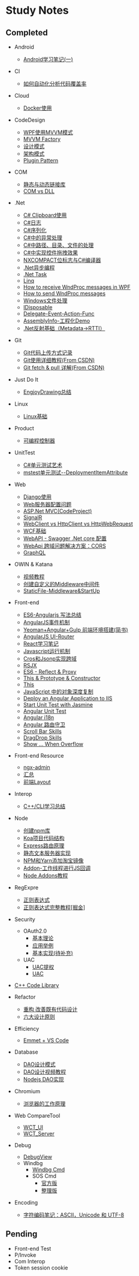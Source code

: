 # Study Notes                 
## Completed                 
- Android            

    + [Android学习笔记(一)](https://github.com/xiong-ang/Library/blob/master/Src/Android/Android%E5%AD%A6%E4%B9%A0%E7%AC%94%E8%AE%B0(%E4%B8%80).md)
- CI       

    + [如何自动化分析代码覆盖率](https://github.com/xiong-ang/Library/blob/master/Src/CI/%E5%A6%82%E4%BD%95%E8%87%AA%E5%8A%A8%E5%8C%96%E5%88%86%E6%9E%90%E4%BB%A3%E7%A0%81%E8%A6%86%E7%9B%96%E7%8E%87.md)
- Cloud       

    + [Docker使用](https://github.com/xiong-ang/Library/blob/master/Src/Cloud/Docker%E4%BD%BF%E7%94%A8.md)
- CodeDesign       
    + [WPF使用MVVM模式](https://github.com/xiong-ang/Library/blob/master/Src/CodeDesign/WPF%E4%BD%BF%E7%94%A8MVVM%E6%A8%A1%E5%BC%8F.md)   
    + [MVVM Factory](https://github.com/xiong-ang/MVVM-Factory)      
    + [设计模式](https://github.com/xiong-ang/Library/blob/master/Src/CodeDesign/%E8%AE%BE%E8%AE%A1%E6%A8%A1%E5%BC%8F.md)    
    + [架构模式](https://www.cnblogs.com/IcanFixIt/p/7518146.html)        
    + [Plugin Pattern](https://github.com/xiong-ang/Library/blob/master/Src/CodeDesign/PluginPattern.md)
	
- COM       

    + [静态与动态链接库](https://github.com/xiong-ang/Library/blob/master/Src/COM/%E9%9D%99%E6%80%81%E4%B8%8E%E5%8A%A8%E6%80%81%E9%93%BE%E6%8E%A5%E5%BA%93.md)
    + [COM vs DLL](https://github.com/xiong-ang/Library/blob/master/Src/COM/Com%20vs%20Dll.md)
- .Net       
    + [C# Clipboard使用](https://github.com/xiong-ang/Library/blob/master/Src/DotNet/C%23%20Clipboard%E4%BD%BF%E7%94%A8.md)
    + [C#日志](https://github.com/xiong-ang/Library/blob/master/Src/DotNet/C%23%E6%97%A5%E5%BF%97.md)
    + [C#序列化](https://github.com/xiong-ang/Library/blob/master/Src/DotNet/C%23%E5%BA%8F%E5%88%97%E5%8C%96.md)
    + [C#中的异常处理](https://github.com/xiong-ang/Library/blob/master/Src/DotNet/C%23%E4%B8%AD%E7%9A%84%E5%BC%82%E5%B8%B8%E5%A4%84%E7%90%86.md)
    + [C#中路径、目录、文件的处理](https://github.com/xiong-ang/Library/blob/master/Src/DotNet/C%23%E4%B8%AD%E8%B7%AF%E5%BE%84%E3%80%81%E7%9B%AE%E5%BD%95%E3%80%81%E6%96%87%E4%BB%B6%E7%9A%84%E5%A4%84%E7%90%86.md)
    + [C#中实现控件拖拽效果](https://github.com/xiong-ang/Library/blob/master/Src/DotNet/C%23%E4%B8%AD%E5%AE%9E%E7%8E%B0%E6%8E%A7%E4%BB%B6%E6%8B%96%E6%8B%BD%E6%95%88%E6%9E%9C.md)
    + [NXCOMPACT位标志与C#编译器](https://github.com/xiong-ang/Library/blob/master/Src/DotNet/NXCOMPACT%E4%BD%8D%E6%A0%87%E5%BF%97%E4%B8%8EC%23%E7%BC%96%E8%AF%91%E5%99%A8.md)
    + [.Net异步编程](https://github.com/xiong-ang/AsyncInDotNet/blob/master/readme.md)   
    + [.Net Task](https://github.com/xiong-ang/.Net-Task)      
    + [Linq](https://github.com/xiong-ang/LINQDemo)            
    + [How to receive WndProc messages in WPF](https://pingfu.net/receive-wndproc-messages-in-wpf)                               
    + [How to send WndProc messages](http://www.pinvoke.net/default.aspx/user32.sendmessage)             
    + [Windows文件处理](https://github.com/xiong-ang/FileProcesser)                                        
    + [IDisposable](https://www.cnblogs.com/xlshcn/archive/2007/01/16/idisposable.html)   
    + [Delegate-Event-Action-Func](https://github.com/xiong-ang/Delegate-Event-Action-Func)     
    + [AssemblyInfo-工程化Demo](https://github.com/xiong-ang/AssemblyInfo)        
    + [.Net反射基础（Metadata->RTTI）](https://www.cnblogs.com/knowledgesea/archive/2013/03/02/2935920.html)        

- Git       
    + [Git代码上传方式记录](https://github.com/xiong-ang/Library/blob/master/Src/Git/Git%E4%BB%A3%E7%A0%81%E4%B8%8A%E4%BC%A0%E6%96%B9%E5%BC%8F%E8%AE%B0%E5%BD%95.md)    
    + [Git使用详细教程(From CSDN)](https://blog.csdn.net/free_wind22/article/details/50967723)      
    + [Git fetch & pull 详解(From CSDN)](https://blog.csdn.net/qq_36113598/article/details/78906882)       

- Just Do It       

    + [EngjoyDrawing总结](https://github.com/xiong-ang/Library/blob/master/Src/JustDoIt/EngjoyDrawing%E6%80%BB%E7%BB%93.md)
- Linux       

    + [Linux基础](https://github.com/xiong-ang/Library/blob/master/Src/Linux/Linux%E5%9F%BA%E7%A1%80.md)
- Product       

    + [可编程控制器](https://github.com/xiong-ang/Library/blob/master/Src/Product/%E5%8F%AF%E7%BC%96%E7%A8%8B%E6%8E%A7%E5%88%B6%E5%99%A8.md)           
- UnitTest     
    + [C#单元测试艺术](https://github.com/xiong-ang/Library/blob/master/Src/UnitTest/.Net%E5%8D%95%E5%85%83%E6%B5%8B%E8%AF%95%E8%89%BA%E6%9C%AF.md)      
    + [mstest单元测试--DeploymentItemAttribute](https://github.com/xiong-ang/Library/blob/master/Src/UnitTest/mstest%E5%8D%95%E5%85%83%E6%B5%8B%E8%AF%95--DeploymentItemAttribute.md)    
- Web       
    + [Django使用](https://github.com/xiong-ang/Library/blob/master/Src/Web/Django%E4%BD%BF%E7%94%A8.md)
    + [Web服务器配置问题](https://github.com/xiong-ang/Library/blob/master/Src/Web/Web%E6%9C%8D%E5%8A%A1%E5%99%A8%E9%85%8D%E7%BD%AE%E9%97%AE%E9%A2%98.md)       
    + [ASP.Net MVC(CodeProject)](https://www.codeproject.com/Articles/866143/Learn-MVC-step-by-step-in-days-Day)       
    + [SignalR](https://github.com/xiong-ang/SignalRDemo)             
    + [WebClient vs HttpClient vs HttpWebRequest](http://www.diogonunes.com/blog/webclient-vs-httpclient-vs-httpwebrequest/)
    + [WCF基础](https://www.cnblogs.com/iamlilinfeng/category/415833.html)
    + [WebAPI - Swagger .Net core 配置](https://docs.microsoft.com/en-us/aspnet/core/tutorials/getting-started-with-swashbuckle?view=aspnetcore-2.2&tabs=netcore-cli)  
    + [WebApi 跨域问题解决方案：CORS](https://www.cnblogs.com/landeanfen/p/5177176.html)      
    + [GraphQL](https://github.com/xiong-ang/Library/blob/master/Src/Web/GraphQL.md)       

- OWIN & Katana  
    + [视频教程](http://www.jikexueyuan.com/course/1628_3.html)   
    + [创建自定义的Middleware中间件](https://www.cnblogs.com/Leo_wl/p/4625893.html)   
    + [StaticFile-Middleware&StartUp]()

- Front-end    
    + [ES6-Angularjs 写法总结](https://github.com/xiong-ang/ES6-AngularJS1.x/blob/master/readme.md)      
    + [AngularJS事件机制](https://github.com/xiong-ang/Library/blob/master/Src/Front-end/AngularJS%E4%BA%8B%E4%BB%B6%E6%9C%BA%E5%88%B6.md)   
    + [Yeoman+Angular+Gulp 前端环境搭建(简书)](https://www.jianshu.com/p/cb5b76c3aa36)             
    + [AngularJS UI-Router](https://www.cnblogs.com/haogj/p/4885928.html)             
    + [React学习笔记](https://github.com/xiong-ang/React_ToDoList)               
    + [Javascript运行机制](http://www.ruanyifeng.com/blog/2014/10/event-loop.html)           
    + [Cros和Jsonp实现跨域](https://www.jianshu.com/p/94946ca90194)
    + [RSJX](https://segmentfault.com/a/1190000012252368)   
    + [ES6 - Reflect & Proxy](https://blog.csdn.net/u013707249/article/details/78842602)
    + [This & Prototype & Constructor](http://www.cnblogs.com/tinkbell/p/3171303.html)
    + [This](http://2ality.com/2017/12/alternate-this.html)
    + [JavaScript 中的对象深度复制](https://www.cnblogs.com/lzpong/p/6973003.html)     
    + [Deploy an Angular Application to IIS](https://blog.angularindepth.com/deploy-an-angular-application-to-iis-60a0897742e7)    
    + [Start Unit Test with Jasmine](https://jasmine.github.io/tutorials/your_first_suite)           
    + [Angular Unit Test](https://angular.io/guide/testing)     
    + [Angular i18n](https://github.com/xiong-ang/Angular_i18n)    
    + [Angular 路由守卫](https://segmentfault.com/a/1190000010851032)   
    + [Scroll Bar Skills](https://github.com/xiong-ang/ScrollBarDemo)     
    + [DragDrop Skills](https://github.com/xiong-ang/Library/blob/master/Src/Front-end/DragDrop.md)    
    + [Show ... When Overflow](https://github.com/xiong-ang/Library/blob/master/Src/Front-end/Overflow.md)      


- Front-end Resource
    + [ngx-admin](https://github.com/akveo/ngx-admin/)
    + [汇总](https://github.com/AngularLovers/AngularCollections)
    + [前端Layout](https://github.com/xiong-ang/CSSLayout_Collection/blob/master/CSSLayout/readme.md)            
 
- Interop       

    + [C++/CLI学习总结](https://github.com/xiong-ang/Library/blob/master/Src/Interop/C%2B%2BCLI%E5%AD%A6%E4%B9%A0%E6%80%BB%E7%BB%93.md)                
- Node       

    + [创建npm库](https://github.com/xiong-ang/Library/blob/master/Src/Node/%E5%88%9B%E5%BB%BAnpm%E5%BA%93.md)     
	+ [Koa项目代码结构](https://github.com/liuyahuiZ/server-koa)           
	+ [Express路由原理](https://github.com/xiong-ang/Http_Router)        
	+ [静态文本服务器实现](https://github.com/xiong-ang/StaticWebServer)
	+ [NPM和Yarn添加淘宝镜像](https://www.cnblogs.com/jacksoft/p/7826564.html)
	+ [Addon-工作线程进行JS回调](https://github.com/xiong-ang/Addon-MultiThread-JSCallback)
	+ [Node Addons教程](https://nodeaddons.com/)

- RegExpre         

    + [正则表达式](https://github.com/xiong-ang/Library/blob/master/Src/RegExpre/%E6%AD%A3%E5%88%99%E8%A1%A8%E8%BE%BE%E5%BC%8F.md)                     
    + [正则表达式完整教程[掘金]](https://juejin.im/post/5965943ff265da6c30653879) 
- Security
  + OAuth2.0
  	* [基本理论](http://www.ruanyifeng.com/blog/2014/05/oauth_2_0.html)
  	* [应用举例](https://developer.linkedin.com/zh-cn/docs/oauth2)
  	* [基本实现(待补充)](待补充)
  + UAC
  	* [UAC提权](https://www.cnblogs.com/Chesky/p/UAC_Bypass.html#_caption_3)
	* [UAC](https://docs.microsoft.com/en-us/windows/security/identity-protection/user-account-control/user-account-control-overview)
- [C++ Code Library](https://github.com/xiong-ang/CPPCodeLibrary)                 

- Refactor              
    + [重构 改善既有代码设计]()              
	+ [六大设计原则](https://www.cnblogs.com/dolphin0520/p/3919839.html)           

- Efficiency              
	+ [Emmet + VS Code](http://www.cnblogs.com/summit7ca/p/6944215.html)                   
- Database       
	+ [DAO设计模式](https://blog.csdn.net/coderbruis/article/details/72723840)
	+ [DAO设计视频教程](http://www.mldn.cn/course/75/task/1518/show)
	+ [Nodejs DAO实现](https://github.com/xiong-ang/Node_DAO_Demo)                  

- Chromium          
	+ [浏览器的工作原理](https://www.html5rocks.com/zh/tutorials/internals/howbrowserswork/)              

- Web CompareTool  
	+ [WCT_UI](https://github.com/xiong-ang/WCT_UI)  
	+ [WCT_Server](https://github.com/xiong-ang/WCT_server)   
- Debug   
 	+ [DebugView](https://www.cnblogs.com/hbccdf/p/csharp_debug_induction.html)    
    + Windbg
        * [Windbg Cmd](https://github.com/xiong-ang/Library/blob/master/Src/Windbg/WinDbg_cmds.pdf)  
        * SOS Cmd  
            - [官方版](http://windbg.xyz/article/view/10-SOS-Extension-Commands)
            - [整理版](https://blog.csdn.net/xiaoyafang123/article/details/73512729)       
- Encoding     
    + [字符编码笔记：ASCII，Unicode 和 UTF-8](http://www.ruanyifeng.com/blog/2007/10/ascii_unicode_and_utf-8.html)     
    
## Pending                               
- Front-end Test     
- P/Invoke    
- Com Interop    
- Token session cookie
